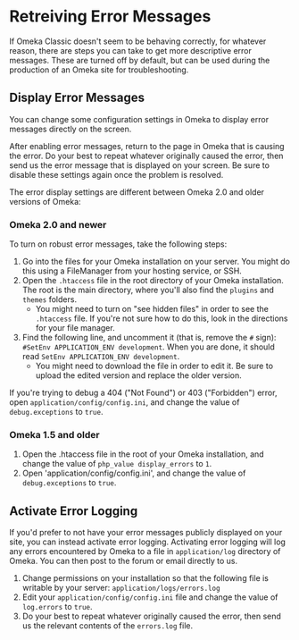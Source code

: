 # Retreiving Error Messages

If Omeka Classic doesn't seem to be behaving correctly, for whatever reason, there are steps you can take to get more descriptive error messages. These are turned off by default, but can be used during the production of an Omeka site for troubleshooting.

## Display Error Messages

You can change some configuration settings in Omeka to display error messages directly on the screen.

After enabling error messages, return to the page in Omeka that is causing the error. Do your best to repeat whatever originally caused the error, then send us the error message that is displayed on your screen. Be sure to disable these settings again once the problem is resolved.

The error display settings are different between Omeka 2.0 and older versions of Omeka:

### Omeka 2.0 and newer 

To turn on robust error messages, take the following steps:

1. Go into the files for your Omeka installation on your server. You might do this using a FileManager from your hosting service, or SSH. 
1. Open the `.htaccess` file in the root directory of your Omeka installation. The root is the main directory, where you'll also find the `plugins` and `themes` folders.
     -  You might need to turn on "see hidden files" in order to see the `.htaccess` file. If you're not sure how to do this, look in the directions for your file manager.
2. Find the following line, and uncomment it (that is, remove the `#` sign):  `#SetEnv APPLICATION_ENV development`. When you are done, it should read `SetEnv APPLICATION_ENV development`. 
     - You might need to download the file in order to edit it. Be sure to upload the edited version and replace the older version.
  

If you're trying to debug a 404 ("Not Found") or 403 ("Forbidden") error, open `application/config/config.ini`, and change the value of `debug.exceptions` to `true`.

### Omeka 1.5 and older 

1.  Open the .htaccess file in the root of your Omeka installation, and change the value of `php_value display_errors` to `1`.
2.  Open 'application/config/config.ini', and change the value of `debug.exceptions`  to `true`.

## Activate Error Logging

If you'd prefer to not have your error messages publicly displayed on your site, you can instead activate error logging. Activating error logging will log any errors encountered by Omeka to a file in `application/log` directory of Omeka. You can then post to the forum or email directly to us.

1.  Change permissions on your installation so that the following file is writable by your server: `application/logs/errors.log`
2.  Edit your `application/config/config.ini` file and change the value of `log.errors` to `true`.
3.  Do your best to repeat whatever originally caused the error, then send us the relevant contents of the `errors.log` file.
